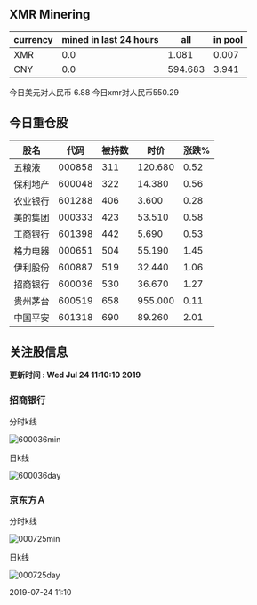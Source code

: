 ## XMR Minering

|currency|mined in last 24 hours|all|in pool|
|---|---|---|---|
|XMR|0.0|1.081|0.007|
|CNY|0.0|594.683|3.941|

今日美元对人民币 6.88	今日xmr对人民币550.29


## 今日重仓股 

|股名|代码|被持数|时价|涨跌%|
|---|---|---|---|---|
|五粮液|000858|311|120.680|0.52|
|保利地产|600048|322|14.380|0.56|
|农业银行|601288|406|3.600|0.28|
|美的集团|000333|423|53.510|0.58|
|工商银行|601398|442|5.690|0.53|
|格力电器|000651|504|55.190|1.45|
|伊利股份|600887|519|32.440|1.06|
|招商银行|600036|530|36.670|1.27|
|贵州茅台|600519|658|955.000|0.11|
|中国平安|601318|690|89.260|2.01|

## 关注股信息
**更新时间 : Wed Jul 24 11:10:10 2019**
### 招商银行 
分时k线

![600036min](http://image.sinajs.cn/newchart/min/n/sh600036.gif)

日k线

![600036day](http://image.sinajs.cn/newchart/daily/n/sh600036.gif)

### 京东方Ａ 
分时k线

![000725min](http://image.sinajs.cn/newchart/min/n/sz000725.gif)

日k线

![000725day](http://image.sinajs.cn/newchart/daily/n/sz000725.gif)

2019-07-24 11:10